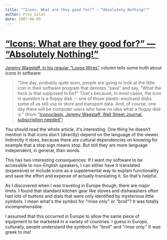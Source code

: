 ```yaml
---
title: "“Icons: What are they good for?” — “Absolutely Nothing!”"
author: Pito Salas
date: 2007-06-05
---
```

# [“Icons: What are they good for?” — “Absolutely Nothing!”](None)




[Jeremy Wagstaff, in his regular "Loose
Wires"](<http://online.wsj.com/article/SB118064841957620556.html?mod=Loose+Wire>)
column tells some truth about icons in software:

> "One day, probably quite soon, people are going to look at the little icon
> in their software program that denotes "save" and say, "What the heck is
> that supposed to be?" That's because, in most cases, the icon in question is
> a floppy disk -- one of those plastic-enclosed disks some of us still use to
> store and transport data. And, of course, one day there will be computer
> users who have no idea what a floppy disk is." (from "[Iconoclasm, Jeremy
> Wagstaff, Wall Street Journal, subscription
> needed"](<http://online.wsj.com/article/SB118064841957620556.html?mod=Loose+Wire>))

You should read the whole article, it's interesting. One thing he doesn't
mention is that icons don't (directly) depend on the language of the viewer.
Indirectly it does, because there are cultural dependencies on knowing for
example that a stop sign means stop. But still they are more language
independent, in general, than words.

This has two interesting consequences: If I want my software to be accessible
to non-English speakers, I can either have it translated (expensive) or
include icons as a supplemental way to explain functionality and save the
effort and expense of actually translating it. So that's helpful.

As I discovered when I was traveling in Europe though, there are major limits.
I found that standard kitchen gear like stoves and dishwashers often had lots
of buttons and dials that were only identified by mysterious little symbols. I
mean what's the symbol for "rinse only" or "broil"? It was totally
incomprehensible.

I assumed that this occurred in Europe to allow the same piece of equipment to
be marketed in a variety of countries. I guess in Europe, culturally, people
understand the symbols for "broil" and "rinse only." It was greek to me!


